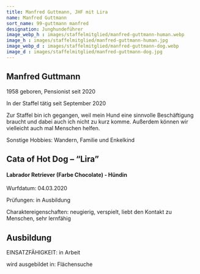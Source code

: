 ```yaml
---
title: Manfred Guttmann, JHF mit Lira
name: Manfred Guttmann
sort_name: 99-guttmann manfred
designation: Junghundeführer
image_webp_h : images/staffelmitglied/manfred-guttmann-human.webp
image_h : images/staffelmitglied/manfred-guttmann-human.jpg
image_webp_d : images/staffelmitglied/manfred-guttmann-dog.webp
image_d : images/staffelmitglied/manfred-guttmann-dog.jpg
---
```

## Manfred Guttmann
1958 geboren, Pensionist seit 2020 

In der Staffel tätig seit September 2020

Zur Staffel bin ich gegangen, weil mein Hund eine sinnvolle Beschäftigung braucht und dabei auch ich nicht zu kurz komme. Außerdem können wir vielleicht auch mal Menschen helfen.

Sonstige Hobbies: Wandern,  Familie und Enkelkind

## Cata of Hot Dog – “Lira”
#### Labrador Retriever (Farbe Chocolate) - Hündin
Wurfdatum: 04.03.2020

Prüfungen: in Ausbildung

Charaktereigenschaften: neugierig, verspielt, liebt den Kontakt zu Menschen, sehr lernfähig

## Ausbildung
EINSATZFÄHIGKEIT: in Arbeit

wird ausgebildet in: Flächensuche